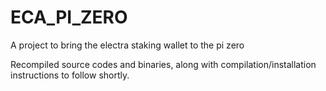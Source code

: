 # ECA_PI_ZERO
A project to bring the electra staking wallet to the pi zero


Recompiled source codes and binaries, along with compilation/installation instructions to follow shortly.
